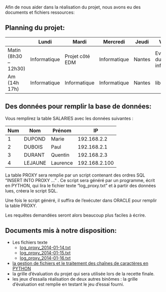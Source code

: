 Afin de nous aider dans la réalisation du projet, nous avons eu des documents et fichiers ressources: 

## Planning du projet: 

|                      |  Lundi        |   Mardi         | Mercredi      | Jeudi     | Vendredi                          |
| -------------------- | ------------- | --------------- | ------------- | --------- | --------------------------------- |
| Matin (8h30 – 12h30) |  Informatique | Projet côté EDM |  Informatique | Nantes    | Evaluation du projet informatique |
| Am (14h 17h)         |  Informatique |  Informatique   |  Informatique | Nantes    | libéré                            | 

  

## Des données pour remplir la base de données:

Vous remplirez la table SALARIES avec les données suivantes :


| Num | Nom     | Prénom   | IP            |
| --- | ------- | -------- | ------------- |
| 1   | DUPOND  | Marie    | 192.168.2.2   |
| 2   | DUBOIS  | Paul     | 192.168.2.1   |
| 3   | DURANT  | Quentin  | 192.168.2.3   |
| 4   | LEJAUNE | Laurence | 192.168.2.100 |


La table PROXY sera remplie par un script contenant des ordres SQL “INSERT INTO PROXY …” . Ce script sera généré par un programme, écrit en PYTHON, qui lira le fichier texte “log_proxy.txt” et à partir des données lues, créera le script SQL.


Une fois le script généré, il suffira de l’exécuter dans ORACLE pour remplir la table PROXY.

Les requêtes demandées seront alors beaucoup plus faciles à écrire.

## Documents mis à notre disposition:

- Les fichiers texte 
	* [log_proxy_2014-01-14.txt](https://drive.google.com/open?id=1hRQ7p7IGUFCfy-PcP5a64FKYTR6tbyfC4n0GLDx5Zcg&authuser=0)
	* [log_proxy_2014-01-15.txt](https://drive.google.com/open?id=1wGP3vxV8qyCtCtOQVBV9RMVdS7-82DUSRIug7F7TyAw&authuser=0)
	*  [log_proxy_2014-01-16.txt](https://drive.google.com/open?id=1eHn9TXoqMpT-nqBjwDIMFemX1v9N1e72yq3FFL-bczE&authuser=0)
- [la gestion de fichiers et le traitement des chaînes de caractères en PYTHON](https://drive.google.com/open?id=0BxsdNywXiGpKbFNIZnA3ajQxaGs&authuser=0) 
- la grille d’évaluation du projet qui sera utilisée lors de la recette finale. 
- les jeux d’essaila réalisation de deux autres binômes : la grille d’évaluation est remplie en testant le jeu d’essai fourni.